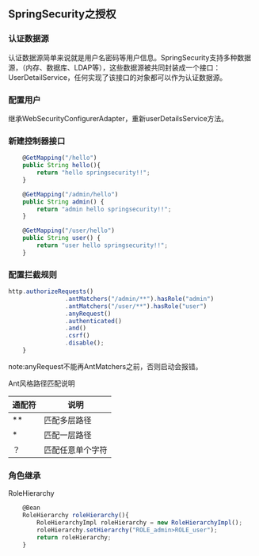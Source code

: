 ## SpringSecurity之授权

### 认证数据源
认证数据源简单来说就是用户名密码等用户信息。SpringSecurity支持多种数据源，（内存、数据库、LDAP等），这些数据源被共同封装成一个接口：UserDetailService，任何实现了该接口的对象都可以作为认证数据源。

### 配置用户
继承WebSecurityConfigurerAdapter，重新userDetailsService方法。

### 新建控制器接口
```js
    @GetMapping("/hello")
    public String hello(){
        return "hello springsecurity!!";
    }

    @GetMapping("/admin/hello")
    public String admin() {
        return "admin hello springsecurity!!";
    }

    @GetMapping("/user/hello")
    public String user() {
        return "user hello springsecurity!!";
    }
```

### 配置拦截规则
```js
http.authorizeRequests()
                .antMatchers("/admin/**").hasRole("admin")
                .antMatchers("/user/**").hasRole("user")
                .anyRequest()
                .authenticated()
                .and()
                .csrf()
                .disable();
    }
```
note:anyRequest不能再AntMatchers之前，否则启动会报错。

Ant风格路径匹配说明 

| 通配符 | 说明 |
| ---- | ---- |
| ** | 匹配多层路径 |
| * | 匹配一层路径 |
| ？| 匹配任意单个字符 |

### 角色继承
RoleHierarchy 
```js
    @Bean
    RoleHierarchy roleHierarchy(){
        RoleHierarchyImpl roleHierarchy = new RoleHierarchyImpl();
        roleHierarchy.setHierarchy("ROLE_admin>ROLE_user");
        return roleHierarchy;
    }
```